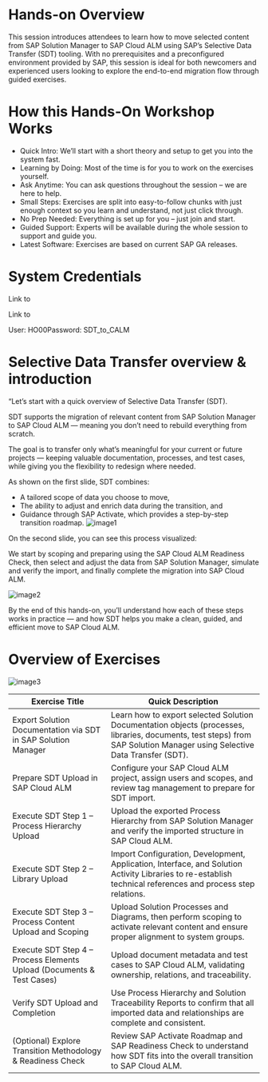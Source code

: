 # Hands-on Overview

This session introduces attendees to learn how to move selected content from SAP Solution Manager to SAP Cloud ALM using SAP’s Selective Data Transfer (SDT) tooling. With no prerequisites and a preconfigured environment provided by SAP, this session is ideal for both newcomers and experienced users looking to explore the end-to-end migration flow through guided exercises.

# How this Hands-On Workshop Works

- Quick Intro: We’ll start with a short theory and setup to get you into the system fast.
- Learning by Doing: Most of the time is for you to work on the exercises yourself.
- Ask Anytime: You can ask questions throughout the session – we are here to help.
- Small Steps: Exercises are split into easy-to-follow chunks with just enough context so you learn and understand, not just click through.
- No Prep Needed: Everything is set up for you – just join and start.
- Guided Support: Experts will be available during the whole session to support and guide you.
- Latest Software: Exercises are based on current SAP GA releases.
# System Credentials

Link to

Link to

User: HO00Password: SDT\_to\_CALM

# Selective Data Transfer overview & introduction

“Let’s start with a quick overview of Selective Data Transfer (SDT).

SDT supports the migration of relevant content from SAP Solution Manager to SAP Cloud ALM — meaning you don’t need to rebuild everything from scratch.

The goal is to transfer only what’s meaningful for your current or future projects — keeping valuable documentation, processes, and test cases, while giving you the flexibility to redesign where needed.

As shown on the first slide, SDT combines:

- A tailored scope of data you choose to move,
- The ability to adjust and enrich data during the transition, and
- Guidance through SAP Activate, which provides a step-by-step transition roadmap.
![image1](Images/image1.emf)

On the second slide, you can see this process visualized:

We start by scoping and preparing using the SAP Cloud ALM Readiness Check, then select and adjust the data from SAP Solution Manager, simulate and verify the import, and finally complete the migration into SAP Cloud ALM.

![image2](Images/image2.emf)

By the end of this hands-on, you’ll understand how each of these steps works in practice — and how SDT helps you make a clean, guided, and efficient move to SAP Cloud ALM.

# Overview of Exercises

![image3](Images/image3.emf)

| **Exercise Title** | **Quick Description** |
| --- | --- |
| Export Solution Documentation via SDT in SAP Solution Manager | Learn how to export selected Solution Documentation objects (processes, libraries, documents, test steps) from SAP Solution Manager using Selective Data Transfer (SDT). |
| Prepare SDT Upload in SAP Cloud ALM | Configure your SAP Cloud ALM project, assign users and scopes, and review tag management to prepare for SDT import. |
| Execute SDT Step 1 – Process Hierarchy Upload | Upload the exported Process Hierarchy from SAP Solution Manager and verify the imported structure in SAP Cloud ALM. |
| Execute SDT Step 2 – Library Upload | Import Configuration, Development, Application, Interface, and Solution Activity Libraries to re-establish technical references and process step relations. |
| Execute SDT Step 3 – Process Content Upload and Scoping | Upload Solution Processes and Diagrams, then perform scoping to activate relevant content and ensure proper alignment to system groups. |
| Execute SDT Step 4 – Process Elements Upload (Documents & Test Cases) | Upload document metadata and test cases to SAP Cloud ALM, validating ownership, relations, and traceability. |
| Verify SDT Upload and Completion | Use Process Hierarchy and Solution Traceability Reports to confirm that all imported data and relationships are complete and consistent. |
| (Optional) Explore Transition Methodology & Readiness Check | Review SAP Activate Roadmap and SAP Readiness Check to understand how SDT fits into the overall transition to SAP Cloud ALM. |
